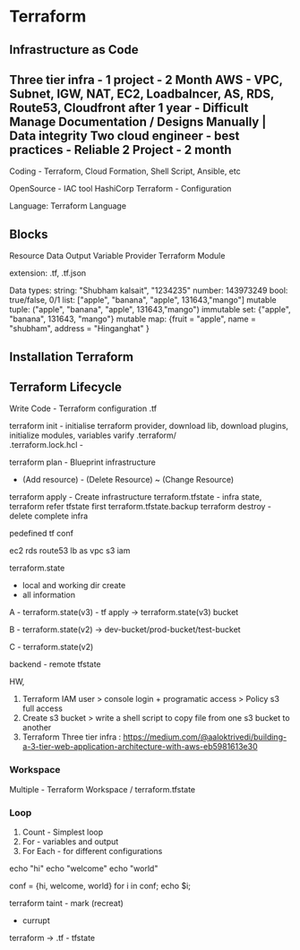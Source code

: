 # Terraform


## Infrastructure as Code 

Three tier infra - 1 project - 2 Month
AWS - VPC, Subnet, IGW, NAT, EC2, Loadbalncer, AS, RDS, Route53, Cloudfront
after 1 year - 
Difficult Manage 
Documentation / Designs
Manually | Data integrity
Two cloud engineer - best practices - Reliable
2 Project - 2 month
-------

Coding - Terraform, Cloud Formation, Shell Script, Ansible, etc

OpenSource - IAC tool
HashiCorp
Terraform - Configuration

Language: Terraform Language

Blocks
-----
Resource
Data
Output
Variable
Provider
Terraform
Module

extension: .tf, .tf.json

Data types:
string: "Shubham kalsait", "1234235"
number: 143973249 
bool: true/false, 0/1
list: ["apple", "banana", "apple", 131643,"mango"] mutable
tuple: ("apple", "banana", "apple", 131643,"mango") immutable
set: {"apple", "banana", 131643, "mango"} mutable
map: {fruit = "apple", name = "shubham", address = "Hinganghat" }


## Installation Terraform


## Terraform Lifecycle

Write Code - Terraform configuration .tf

terraform init - initialise terraform provider, download lib, download plugins, initialize modules, variables varify
.terraform/  
.terraform.lock.hcl - 

terraform plan - Blueprint infrastructure
+ (Add resource) - (Delete Resource) ~ (Change Resource) 

terraform apply - Create infrastructure
terraform.tfstate - infra state, terraform refer tfstate first 
terraform.tfstate.backup
terraform destroy - delete complete infra



pedefined tf conf

ec2
rds
route53
lb
as
vpc
s3
iam

terraform.state 

- local and working dir create 
- all information


A - terraform.state(v3) - tf apply -> terraform.state(v3) bucket

B - terraform.state(v2) -> dev-bucket/prod-bucket/test-bucket

C - terraform.state(v2) 

backend - remote tfstate


HW, 

1) Terraform IAM user > console login + programatic access > Policy s3 full access
2) Create s3 bucket > write a shell script to copy file from one s3 bucket to another
3) Terraform Three tier infra : https://medium.com/@aaloktrivedi/building-a-3-tier-web-application-architecture-with-aws-eb5981613e30


### Workspace
Multiple - Terraform Workspace / terraform.tfstate

### Loop

1. Count - Simplest loop 
2. For - variables and output
3. For Each - for different configurations


echo "hi"
echo "welcome"
echo "world"

conf = {hi, welcome, world}
for i in conf;
    echo $i;


terraform taint - mark (recreat)
- currupt


terraform -> .tf - tfstate 













